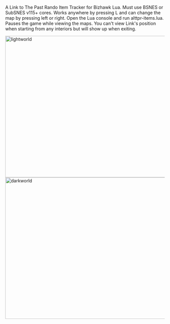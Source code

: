 A Link to The Past Rando Item Tracker for Bizhawk Lua. Must use BSNES or SubSNES v115+ cores. Works anywhere by pressing L and can change the map by pressing left or right. Open the Lua console and run alttpr-items.lua. Pauses the game while viewing the maps. You can't view Link's position when starting from any interiors but will show up when exiting. 

<img width="586" height="448" alt="lightworld" src="https://github.com/user-attachments/assets/58ad8983-861f-4825-af4b-cfd38b4a08ba" />
<img width="586" height="448" alt="darkworld" src="https://github.com/user-attachments/assets/26dfa2f8-bc15-4e24-86d0-78539cb6da89" />
